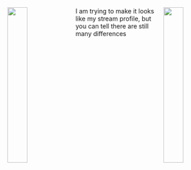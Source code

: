 <div>
    <image src="https://github.com/DAF201/DAF201/blob/main/images/bg%20(1).jpg" width=30% align="left">
</div>
<div>
    <image src="https://github.com/DAF201/DAF201/blob/main/images/bg%20(2).jpg" width=30% align="right">
</div>
I am trying to make it looks like my stream profile, but you can tell there are still many differences
